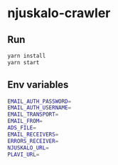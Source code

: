 # njuskalo-crawler

## Run

```bash
yarn install
yarn start
```

## Env variables

```bash
EMAIL_AUTH_PASSWORD=
EMAIL_AUTH_USERNAME=
EMAIL_TRANSPORT=
EMAIL_FROM=
ADS_FILE=
EMAIL_RECEIVERS=
ERRORS_RECEIVER=
NJUSKALO_URL=
PLAVI_URL=
```
